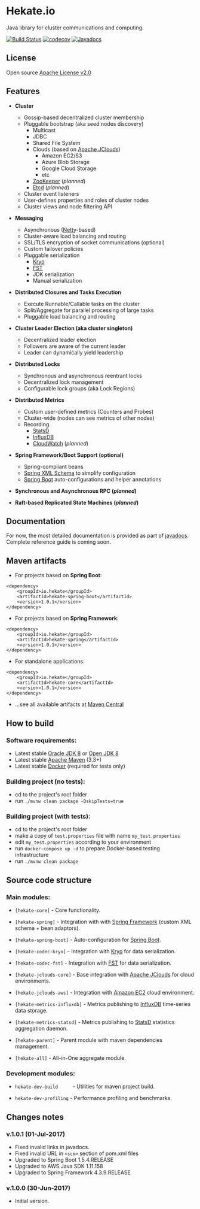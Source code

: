 # Hekate.io

Java library for cluster communications and computing.

[![Build Status](https://travis-ci.org/hekate-io/hekate.svg?branch=master)](https://travis-ci.org/hekate-io/hekate)
[![codecov](https://codecov.io/gh/hekate-io/hekate/branch/master/graph/badge.svg)](https://codecov.io/gh/hekate-io/hekate)
[![Javadocs](http://javadoc.io/badge/io.hekate/hekate-all.svg)](http://javadoc.io/doc/io.hekate/hekate-all)

## License
Open source [Apache License v2.0](http://www.apache.org/licenses/)  

## Features

- **Cluster**
    - Gossip-based decentralized cluster membership
    - Pluggable bootstrap (aka seed nodes discovery)
        - Multicast
        - JDBC
        - Shared File System
        - Clouds (based on [Apache JClouds](http://jclouds.apache.org))
            - Amazon EC2/S3
            - Azure Blob Storage
            - Google Cloud Storage
            - etc
        - [ZooKeeper](https://zookeeper.apache.org) (_planned_) 
        - [Etcd](https://github.com/coreos/etcd) (_planned_)
    - Cluster event listeners    
    - User-defines properties and roles of cluster nodes
    - Cluster views and node filtering API
    
- **Messaging**
    - Asynchronous ([Netty](http://netty.io)-based)
    - Cluster-aware load balancing and routing
    - SSL/TLS encryption of socket communications (optional)
    - Custom failover policies
    - Pluggable serialization
        - [Kryo](https://github.com/EsotericSoftware/kryo)
        - [FST](https://github.com/RuedigerMoeller/fast-serialization)
        - JDK serialization
        - Manual serialization

- **Distributed Closures and Tasks Execution**
    - Execute Runnable/Callable tasks on the cluster
    - Split/Aggregate for parallel processing of large tasks
    - Pluggable load balancing and routing
    
- **Cluster Leader Election (aka cluster singleton)**
    - Decentralized leader election
    - Followers are aware of the current leader
    - Leader can dynamically yield leadership

- **Distributed Locks**
    - Synchronous and asynchronous reentrant locks
    - Decentralized lock management
    - Configurable lock groups (aka Lock Regions)

- **Distributed Metrics**
    - Custom user-defined metrics (Counters and Probes)
    - Cluster-wide (nodes can see metrics of other nodes)
    - Recording
        - [StatsD](https://github.com/etsy/statsd)
        - [InfluxDB](https://www.influxdata.com/time-series-platform/influxdb/)
        - [CloudWatch](https://aws.amazon.com/cloudwatch/) (_planned_)
                
- **Spring Framework/Boot Support (optional)**
    - Spring-compliant beans
    - [Spring XML Schema](http://docs.spring.io/spring/docs/current/spring-framework-reference/html/xsd-configuration.html) 
      to simplify configuration
    - [Spring Boot](https://projects.spring.io/spring-boot) auto-configurations and helper annotations

- **Synchronous and Asynchronous RPC (_planned_)**

- **Raft-based Replicated State Machines (_planned_)**


## Documentation

For now, the most detailed documentation is provided as part of [javadocs](http://javadoc.io/doc/io.hekate/hekate-all/). 
Complete reference guide is coming soon.

## Maven artifacts

 - For projects based on **Spring Boot**:
```
<dependency>
    <groupId>io.hekate</groupId>
    <artifactId>hekate-spring-boot</artifactId>
    <version>1.0.1</version>
</dependency>
```

 - For projects based on **Spring Framework**:
```
<dependency>
    <groupId>io.hekate</groupId>
    <artifactId>hekate-spring</artifactId>
    <version>1.0.1</version>
</dependency>
```

 - For standalone applications:
```
<dependency>
    <groupId>io.hekate</groupId>
    <artifactId>hekate-core</artifactId>
    <version>1.0.1</version>
</dependency>
```

 - ...see all available artifacts at [Maven Central](https://search.maven.org/#search%7Cga%7C1%7Cio.hekate)

## How to build

### Software requirements:

 - Latest stable [Oracle JDK 8](http://www.oracle.com/technetwork/java/) or [Open JDK 8](http://openjdk.java.net/)
 - Latest stable [Apache Maven](http://maven.apache.org/) (3.3+)
 - Latest stable [Docker](https://www.docker.com) (required for tests only)


### Building project (no tests):

 - cd to the project's root folder
 - run `./mvnw clean package -DskipTests=true`
 
### Building project (with tests):
 
  - cd to the project's root folder
  - make a copy of `test.properties` file with name `my_test.properties`
  - edit `my_test.properties` according to your environment
  - run `docker-compose up -d` to prepare Docker-based testing infrastructure
  - run `./mvnw clean package`

## Source code structure

### Main modules:

  * `[hekate-core]`              - Core functionality.
  
  * `[hekate-spring]`            - Integration with with [Spring Framework](http://projects.spring.io/spring-framework/) 
                                   (custom XML schema + bean adaptors).
  
  * `[hekate-spring-boot]`       - Auto-configuration for [Spring Boot](https://projects.spring.io/spring-boot/).

  * `[hekate-codec-kryo]`        - Integration with [Kryo](https://github.com/EsotericSoftware/kryo) for data serialization.
  
  * `[hekate-codec-fst]`         - Integration with [FST](http://ruedigermoeller.github.io/fast-serialization/) for data 
                                   serialization.

  * `[hekate-jclouds-core]`      - Base integration with [Apache JClouds](http://jclouds.apache.org) for cloud environments.

  * `[hekate-jclouds-aws]`       - Integration with [Amazon EC2](https://aws.amazon.com) cloud environment.
  
  * `[hekate-metrics-influxdb]`  - Metrics publishing to [InfluxDB](https://www.influxdata.com) time-series data storage.
  
  * `[hekate-metrics-statsd]`    - Metrics publishing to [StatsD](https://github.com/etsy/statsd) statistics aggregation daemon.

  * `[hekate-parent]`            - Parent module with maven dependencies management.

  * `[hekate-all]`               - All-in-One aggregate module.
  

### Development modules:

  * `hekate-dev-build     ` - Utilities for maven project build.
  
  * `hekate-dev-profiling`  - Performance profiling and benchmarks.
  
## Changes notes

### v.1.0.1 (01-Jul-2017)

 - Fixed invalid links in javadocs.
 - Fixed invalid URL in `<scm>` section of pom.xml files  
 - Upgraded to Spring Boot 1.5.4.RELEASE
 - Upgraded to AWS Java SDK 1.11.158
 - Upgraded to Spring Framework 4.3.9.RELEASE

### v.1.0.0 (30-Jun-2017)

 - Initial version.  